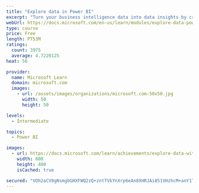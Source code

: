 ```yaml
---
title: "Explore data in Power BI"
excerpt: "Turn your business intelligence data into data insights by creating and configuring Power BI dashboards."
webUrl: https://docs.microsoft.com/en-us/learn/modules/explore-data-power-bi/
type: course
price: Free
length: PT53M
ratings:
  count: 3975
  average: 4.7220125
heat: 56

provider:
  name: Microsoft Learn
  domain: microsoft.com
  images:
    - url: /assets/images/organizations/microsoft.com-50x50.jpg
      width: 50
      height: 50

levels:
  - Intermediate

topics:
  - Power BI

images:
  - url: https://docs.microsoft.com/learn/achievements/explore-data-with-power-bi-desktop-social.png
    width: 800
    height: 400
    isCached: true

secured: "VOh2aCV8gNsmgbGHXFWQ2zQ+zntTVkYnXrp6eAn8XHRJAi851VHzhcM+anY1TC3WscQBkGUpiqSGUFgunc/nTcXjwJfDJYJKGbIwVKvwdZ/RPOd/gBHB2X4n8CZTdLbx11uYykiEdPTNrZ0awy6t9tum0hmSG7tCfii9M4ORi3rh/5KBfQf4bdUxfjckPLC3qxJRGJKkX8h/9eB+mWcTFyob8bkCxF6S4Z7pua9wfbbcNVVSUnOT6PjtrbtwIzwDasoSrqdOkfHKYanhJ/kIVVDmHA5aWN4G4gQwOY3YChXySo8Xq7ZYqfEQn4XEUseRue9suYvgLkvD3H82MuPglWXWbWrdV8mwXUcT6S1p9wtPyM2ynimw1JGWYKl2G9Gkyj3YlNPw2mK8ctG/G1T3V+AcGNKLgUHUysoTY3h5xec=;IXT/90DpiGmSCGrv5nQH6Q=="
---
```


